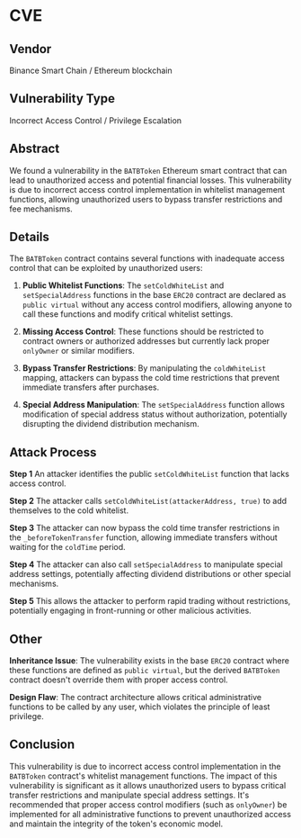 # CVE

## Vendor
Binance Smart Chain / Ethereum blockchain

## Vulnerability Type
Incorrect Access Control / Privilege Escalation

## Abstract
We found a vulnerability in the `BATBToken` Ethereum smart contract that can lead to unauthorized access and potential financial losses. This vulnerability is due to incorrect access control implementation in whitelist management functions, allowing unauthorized users to bypass transfer restrictions and fee mechanisms.

## Details
The `BATBToken` contract contains several functions with inadequate access control that can be exploited by unauthorized users:

1. **Public Whitelist Functions**: The `setColdWhiteList` and `setSpecialAddress` functions in the base `ERC20` contract are declared as `public virtual` without any access control modifiers, allowing anyone to call these functions and modify critical whitelist settings.

2. **Missing Access Control**: These functions should be restricted to contract owners or authorized addresses but currently lack proper `onlyOwner` or similar modifiers.

3. **Bypass Transfer Restrictions**: By manipulating the `coldWhiteList` mapping, attackers can bypass the cold time restrictions that prevent immediate transfers after purchases.

4. **Special Address Manipulation**: The `setSpecialAddress` function allows modification of special address status without authorization, potentially disrupting the dividend distribution mechanism.

## Attack Process

**Step 1** An attacker identifies the public `setColdWhiteList` function that lacks access control.

**Step 2** The attacker calls `setColdWhiteList(attackerAddress, true)` to add themselves to the cold whitelist.

**Step 3** The attacker can now bypass the cold time transfer restrictions in the `_beforeTokenTransfer` function, allowing immediate transfers without waiting for the `coldTime` period.

**Step 4** The attacker can also call `setSpecialAddress` to manipulate special address settings, potentially affecting dividend distributions or other special mechanisms.

**Step 5** This allows the attacker to perform rapid trading without restrictions, potentially engaging in front-running or other malicious activities.

## Other
**Inheritance Issue**: The vulnerability exists in the base `ERC20` contract where these functions are defined as `public virtual`, but the derived `BATBToken` contract doesn't override them with proper access control.

**Design Flaw**: The contract architecture allows critical administrative functions to be called by any user, which violates the principle of least privilege.

## Conclusion
This vulnerability is due to incorrect access control implementation in the `BATBToken` contract's whitelist management functions. The impact of this vulnerability is significant as it allows unauthorized users to bypass critical transfer restrictions and manipulate special address settings. It's recommended that proper access control modifiers (such as `onlyOwner`) be implemented for all administrative functions to prevent unauthorized access and maintain the integrity of the token's economic model.
